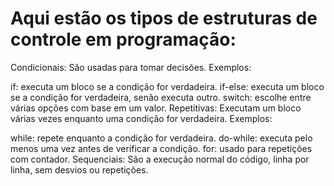 # Aqui estão os tipos de estruturas de controle em programação:

Condicionais: São usadas para tomar decisões. Exemplos:

if: executa um bloco se a condição for verdadeira.
if-else: executa um bloco se a condição for verdadeira, senão executa outro.
switch: escolhe entre várias opções com base em um valor.
Repetitivas: Executam um bloco várias vezes enquanto uma condição for verdadeira. Exemplos:

while: repete enquanto a condição for verdadeira.
do-while: executa pelo menos uma vez antes de verificar a condição.
for: usado para repetições com contador.
Sequenciais: São a execução normal do código, linha por linha, sem desvios ou repetições.







